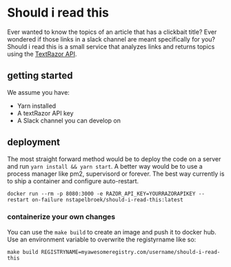 # Should i read this
Ever wanted to know the topics of an article that has a clickbait title? Ever wondered if those links in a slack channel are meant specifically for you?
Should i read this is a small service that analyzes links and returns topics using the [TextRazor API](https://www.textrazor.com/). 

## getting started
We assume you have:
- Yarn installed
- A textRazor API key
- A Slack channel you can develop on

## deployment
The most straight forward method would be to deploy the code on a server and run `yarn install && yarn start`. A better way would be to use a process manager like pm2, supervisord or forever. The best way currently is to ship a container and configure auto-restart. 
```
docker run --rm -p 8080:3000 -e RAZOR_API_KEY=YOURRAZORAPIKEY --restart on-failure nstapelbroek/should-i-read-this:latest
```

### containerize your own changes
You can use the `make build` to create an image and push it to docker hub. Use an environment variable to overwrite the registyrname like so:
```
make build REGISTRYNAME=myawesomeregistry.com/username/should-i-read-this
```